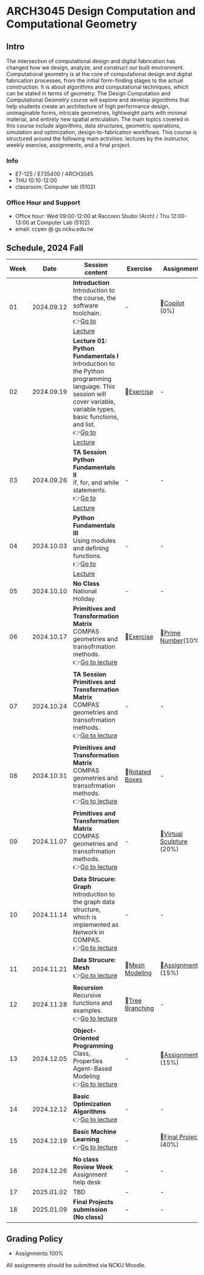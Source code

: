 # ARCH3045 Design Computation and Computational Geometry

## Intro

The intersection of computational design and digital fabrication has changed how we design, analyze, and construct our built environment. Computational geometry is at the core of computational design and digital fabrication processes, from the initial form-finding stages to the actual construction. It is about algorithms and computational techniques, which can be stated in terms of geometry. The Design Computation and Computational Geometry course will explore and develop algorithms that help students create an architecture of high performance design, unimaginable forms, intricate geometries, lightweight parts with minimal material, and entirely new spatial articulation. The main topics covered in this course include algorithms, data structures, geometric operations, simulation and optimization, design-to-fabrication workflows. This course is structured around the following main activities: lectures by the instructor, weekly exercise, assignments, and a final project.

### Info
* E7-125 / E735400 / ARCH3045
* THU 10:10-12:00
* classroom: Computer lab (5102)

### Office Hour and Support
* Office hour: Wed 09:00-12:00 at Raccoon Studio (Arch) / Thu 12:00-13:00 at Computer Lab (5102)
* email: ccyen @ gs.ncku.edu.tw

## Schedule, 2024 Fall

| Week | Date       | Session content                                                                                                                                                                                                            | Exercise                                                        | Assignment                                                                        |
| ---- | ---------- |----------------------------------------------------------------------------------------------------------------------------------------------------------------------------------------------------------------------------| --------------------------------------------------------------- | --------------------------------------------------------------------------------- |
| 01   | 2024.09.12 | **Introduction**<br>Introduction to the course, the software toolchain.<br>👉[Go to Lecture](/Lecture/Lecture_00/README.md)                                                                                                | -                                          | 📄[Copilot](/Assignment/0_copilot/README.md)<br>(0%)              |
| 02   | 2024.09.19 | **Lecture 01: Python Fundamentals I**<br>Introduction to the Python programming language. This session will cover variable, variable types, basic functions, and list.<br>👉[Go to Lecture](/Lecture/Lecture_01/README.md) | 📝[Exercise](/Exercise/Lecture_1/README.md)                                            | -                                                                                 |
| 03   | 2024.09.26 | **TA Session** **Python Fundamentals II**<br>if, for, and while statements.<br>👉[Go to Lecture](/Lecture/Lecture_02/README.md)                                                                                                            | - | - |
| 04   | 2024.10.03 | **Python Fundamentals III**<br>Using modules and defining functions.<br>👉[Go to Lecture](/Lecture/Lecture_02/README.md)                                                                                                    | - | - |
| 05   | 2024.10.10 |**No Class** <br> National Holiday | - | - |
| 06   | 2024.10.17 | **Primitives and Transformation Matrix**<br>COMPAS geometries and transofrmation methods.<br>👉[Go to lecture](Lecture/Lecture_03/README.md)                                                                               | 📝[Exercise](/Exercise/Lecture_02/README.md)     | 📄[Prime Number](Assignment/0_prime_numbers/README.md)(10%)|       
| 07   | 2024.10.24 | **TA Session** <br> **Primitives and Transformation Matrix**<br>COMPAS geometries and transofrmation methods.<br>👉[Go to lecture](Lecture/Lecture_03/README.md)                                                                               | -  |  - |
| 08   | 2024.10.31 | **Primitives and Transformation Matrix**<br>COMPAS geometries and transofrmation methods.<br>👉[Go to lecture](Lecture/Lecture_03/README.md)                                                                               | 📝[Rotated Boxes](Exercise/Lecture_03/README.md) | - |
| 09   | 2024.11.07 | **Primitives and Transformation Matrix**<br>COMPAS geometries and transofrmation methods.<br>👉[Go to lecture](Lecture/Lecture_03/README.md)  | -                                                               | 📄[Virtual Sculpture](Assignment/1_virtual_sculpture/README.md)<br>(20%)            |
| 10   | 2024.11.14 | **Data Strucure: Graph**<br>Introduction to the graph data structure, which is implemented as Network in COMPAS.<br>👉[Go to lecture](Lecture/Lecture_04/README.md)| -                                                               | - |
| 11   | 2024.11.21 |  **Data Strucure: Mesh** <br> 👉[Go to lecture](Lecture/Lecture_05/README.md)                     | 📝[Mesh Modeling](Exercise/Lecture_05/README.md) | 📄[Assignment](Assignment/2_mesh_cloumn/README.md)<br>(15%)  |
| 12   | 2024.11.28 | **Recursion**<br>Recursive functions and examples.<br> 👉[Go to lecture](Lecture/Lecture_07/README.md) <br> | 📝[Tree Branching](Exercise/Lecture_07/README.md)    | - |
| 13   | 2024.12.05 | **Object-Oriented Programming**<br>Class, Properties<br>Agent-Based Modeling<br> 👉[Go to lecture](Lecture/Lecture_08/README.md)                                                                                                                                                | -                                                               | 📄[Assignment]()<br>(15%)  |
| 14   | 2024.12.12 |**Basic Optimization Algorithms**<br>👉[Go to lecture](Lecture/Lecture_09/README.md)                                                                                                     | -                                                               | - |
| 15   | 2024.12.19 | **Basic Machine Learning**<br>👉[Go to lecture](Lecture/Lecture_09/README.md)                                                                                                                           | - | 📝[Final Project](Assignment/5_Final_Project/README.md)<br>(40%)                    |
| 16   | 2024.12.26 | **No class** **Review Week**<br> Assignment help desk                                                                                                                                                                         | -                                                               | - |
| 17   | 2025.01.02 | TBD  | -                                                               | -                                                                                 |
| 18   | 2025.01.09 | **Final Projects submission (No class)**                                                                                                                                                                                   | -                                                               | -                                                                                 |


## Grading Policy
* Assignments 100%

All assignments should be submitted via NCKU Moodle. 